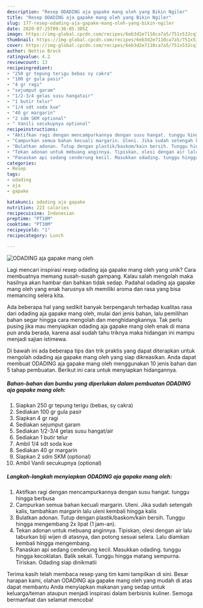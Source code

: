 ```yaml
---
description: "Resep ODADING aja gapake mang oleh yang Bikin Ngiler"
title: "Resep ODADING aja gapake mang oleh yang Bikin Ngiler"
slug: 177-resep-odading-aja-gapake-mang-oleh-yang-bikin-ngiler
date: 2020-07-25T09:36:05.305Z
image: https://img-global.cpcdn.com/recipes/6eb3d2e7110ca7a5/751x532cq70/odading-aja-gapake-mang-oleh-foto-resep-utama.jpg
thumbnail: https://img-global.cpcdn.com/recipes/6eb3d2e7110ca7a5/751x532cq70/odading-aja-gapake-mang-oleh-foto-resep-utama.jpg
cover: https://img-global.cpcdn.com/recipes/6eb3d2e7110ca7a5/751x532cq70/odading-aja-gapake-mang-oleh-foto-resep-utama.jpg
author: Nettie Brock
ratingvalue: 4.2
reviewcount: 13
recipeingredient:
- "250 gr tepung terigu bebas sy cakra"
- "100 gr gula pasir"
- "4 gr ragi"
- "sejumput garam"
- "1/2-3/4 gelas susu hangatair"
- "1 butir telur"
- "1/4 sdt soda kue"
- "40 gr margarin"
- "2 sdm SKM optional"
- " Vanili secukupnya optional"
recipeinstructions:
- "Aktifkan ragi dengan mencampurkannya dengan susu hangat. tunggu hingga berbusa"
- "Campurkan semua bahan kecuali margarin. Uleni. Jika sudah setengah kalis, tambahkan margarin lalu uleni kembali hingga kalis"
- "Bulatkan adonan. Tutup dengan plastik/baskom/kain bersih. Tunggu hingga mengembang 2x lipat (1 jam-an)."
- "Tekan adonan untuk mebuang anginnya. Tipiskan, olesi dengan air lalu taburkan biji wijen di atasnya, dan potong sesuai selera. Lalu diamkan kembali hingga mengembang."
- "Panaskan api sedang cenderung kecil. Masukkan odading. tunggu hingga kecoklatan. Balik sekali. Tunggu hingga matang sempurna. Tiriskan. Odading siap dinikmatii"
categories:
- Resep
tags:
- odading
- aja
- gapake

katakunci: odading aja gapake 
nutrition: 223 calories
recipecuisine: Indonesian
preptime: "PT10M"
cooktime: "PT30M"
recipeyield: "1"
recipecategory: Lunch

---
```



![ODADING aja gapake mang oleh](https://img-global.cpcdn.com/recipes/6eb3d2e7110ca7a5/751x532cq70/odading-aja-gapake-mang-oleh-foto-resep-utama.jpg)

Lagi mencari inspirasi resep odading aja gapake mang oleh yang unik? Cara membuatnya memang susah-susah gampang. Kalau salah mengolah maka hasilnya akan hambar dan bahkan tidak sedap. Padahal odading aja gapake mang oleh yang enak harusnya sih memiliki aroma dan rasa yang bisa memancing selera kita.



Ada beberapa hal yang sedikit banyak berpengaruh terhadap kualitas rasa dari odading aja gapake mang oleh, mulai dari jenis bahan, lalu pemilihan bahan segar hingga cara mengolah dan menghidangkannya. Tak perlu pusing jika mau menyiapkan odading aja gapake mang oleh enak di mana pun anda berada, karena asal sudah tahu triknya maka hidangan ini mampu menjadi sajian istimewa.


Di bawah ini ada beberapa tips dan trik praktis yang dapat diterapkan untuk mengolah odading aja gapake mang oleh yang siap dikreasikan. Anda dapat membuat ODADING aja gapake mang oleh menggunakan 10 jenis bahan dan 5 tahap pembuatan. Berikut ini cara untuk menyiapkan hidangannya.

<!--inarticleads1-->

##### Bahan-bahan dan bumbu yang diperlukan dalam pembuatan ODADING aja gapake mang oleh:

1. Siapkan 250 gr tepung terigu (bebas, sy cakra)
1. Sediakan 100 gr gula pasir
1. Siapkan 4 gr ragi
1. Sediakan sejumput garam
1. Sediakan 1/2-3/4 gelas susu hangat/air
1. Sediakan 1 butir telur
1. Ambil 1/4 sdt soda kue
1. Sediakan 40 gr margarin
1. Siapkan 2 sdm SKM (optional)
1. Ambil  Vanili secukupnya (optional)




<!--inarticleads2-->

##### Langkah-langkah menyiapkan ODADING aja gapake mang oleh:

1. Aktifkan ragi dengan mencampurkannya dengan susu hangat. tunggu hingga berbusa
1. Campurkan semua bahan kecuali margarin. Uleni. Jika sudah setengah kalis, tambahkan margarin lalu uleni kembali hingga kalis
1. Bulatkan adonan. Tutup dengan plastik/baskom/kain bersih. Tunggu hingga mengembang 2x lipat (1 jam-an).
1. Tekan adonan untuk mebuang anginnya. Tipiskan, olesi dengan air lalu taburkan biji wijen di atasnya, dan potong sesuai selera. Lalu diamkan kembali hingga mengembang.
1. Panaskan api sedang cenderung kecil. Masukkan odading. tunggu hingga kecoklatan. Balik sekali. Tunggu hingga matang sempurna. Tiriskan. Odading siap dinikmatii




Terima kasih telah membaca resep yang tim kami tampilkan di sini. Besar harapan kami, olahan ODADING aja gapake mang oleh yang mudah di atas dapat membantu Anda menyiapkan makanan yang sedap untuk keluarga/teman ataupun menjadi inspirasi dalam berbisnis kuliner. Semoga bermanfaat dan selamat mencoba!
